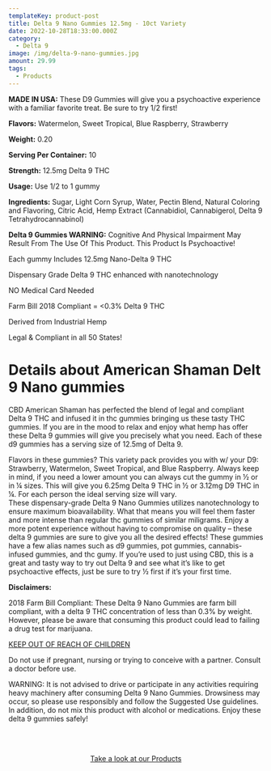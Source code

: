 ```yaml
---
templateKey: product-post
title: Delta 9 Nano Gummies 12.5mg - 10ct Variety
date: 2022-10-28T18:33:00.000Z
category:
  - Delta 9
image: /img/delta-9-nano-gummies.jpg
amount: 29.99
tags:
  - Products
---
```

**MADE IN USA:** These D9 Gummies will give you a psychoactive experience with a familiar favorite treat. Be sure to try 1/2 first!

**Flavors:** Watermelon, Sweet Tropical, Blue Raspberry, Strawberry

**Weight:** 0.20

**Serving Per Container:** 10

**Strength:** 12.5mg Delta 9 THC

**Usage:** Use 1/2 to 1 gummy

**Ingredients:** Sugar, Light Corn Syrup, Water, Pectin Blend, Natural Coloring and Flavoring, Citric Acid, Hemp Extract (Cannabidiol, Cannabigerol, Delta 9 Tetrahydrocannabinol)

**Delta 9 Gummies WARNING:** Cognitive And Physical Impairment May Result From The Use Of This Product. This Product Is Psychoactive!

Each gummy Includes 12.5mg Nano-Delta 9 THC

Dispensary Grade Delta 9 THC enhanced with nanotechnology

NO Medical Card Needed

Farm Bill 2018 Compliant = <0.3% Delta 9 THC

Derived from Industrial Hemp

Legal & Compliant in all 50 States!

# Details about American Shaman Delt 9 Nano gummies

CBD American Shaman has perfected the blend of legal and compliant Delta 9 THC and infused it in thc gummies bringing us these tasty THC gummies. If you are in the mood to relax and enjoy what hemp has offer these Delta 9 gummies will give you precisely what you need. Each of these d9 gummies has a serving size of 12.5mg of Delta 9.

Flavors in these gummies? This variety pack provides you with w/ your D9: Strawberry, Watermelon, Sweet Tropical, and Blue Raspberry. Always keep in mind, if you need a lower amount you can always cut the gummy in ½ or in ¼ sizes.  This will give you 6.25mg Delta 9 THC in ½ or 3.12mg D9 THC in ¼.  For each person the ideal serving size will vary.\
These dispensary-grade Delta 9 Nano Gummies utilizes nanotechnology to ensure maximum bioavailability. What that means you will feel them faster and more intense than regular thc gummies of similar miligrams.  Enjoy a more potent experience without having to compromise on quality – these delta 9 gummies are sure to give you all the desired effects! These gummies have a few alias names such as d9 gummies, pot gummies, cannabis-infused gummies, and thc gumy. If you’re used to just using CBD, this is a great and tasty way to try out Delta 9 and see what it’s like to get psychoactive effects, just be sure to try ½ first if it’s your first time.

**Disclaimers:**

2018 Farm Bill Compliant: These Delta 9 Nano Gummies are farm bill compliant, with a delta 9 THC concentration of less than 0.3% by weight. However, please be aware that consuming this product could lead to failing a drug test for marijuana.

<u>KEEP OUT OF REACH OF CHILDREN</u>

Do not use if pregnant, nursing or trying to conceive with a partner. Consult a doctor before use.

WARNING: It is not advised to drive or participate in any activities requiring heavy machinery after consuming Delta 9 Nano Gummies. Drowsiness may occur, so please use responsibly and follow the Suggested Use guidelines. In addition, do not mix this product with alcohol or medications. Enjoy these delta 9 gummies safely!

<br><br>

<Center><a class="link-view-more-products" target="_blank" href="https://capitalamericanshaman.com/products">Take a look at our Products</a></Center>